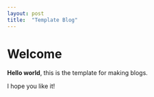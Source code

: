 ```yaml
---
layout: post
title:  "Template Blog"
---
```


# Welcome

**Hello world**, this is the template for making blogs.

I hope you like it!